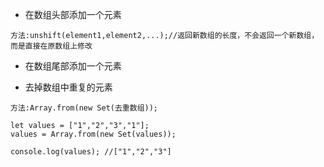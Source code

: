 * 在数组头部添加一个元素  
```
方法:unshift(element1,element2,...);//返回新数组的长度，不会返回一个新数组，而是直接在原数组上修改
```

* 在数组尾部添加一个元素  


* 去掉数组中重复的元素  
```
方法:Array.from(new Set(去重数组));

let values = ["1","2","3","1"];
values = Array.from(new Set(values));

console.log(values); //["1","2","3"]
```